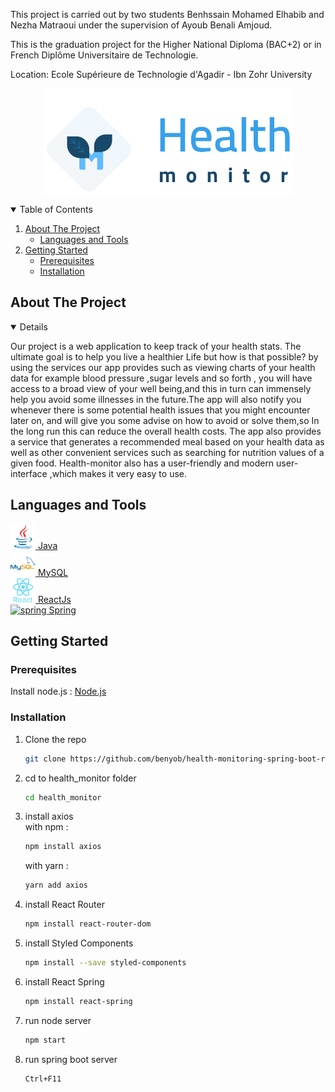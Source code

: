 This project is carried out by two students Benhssain Mohamed Elhabib and Nezha Matraoui under the supervision of Ayoub Benali Amjoud.

This is the graduation project for the Higher National Diploma (BAC+2) or in French Diplôme Universitaire de Technologie.

Location: Ecole Supérieure de Technologie d'Agadir - Ibn Zohr University

<p  align="center">
<img align="center" src='/logo.png' alt="logo" width="400"/>
</p>

<!-- TABLE OF CONTENTS -->
<details open="open">
  <summary>Table of Contents</summary>
  <ol>
    <li>
      <a href="#about-the-project">About The Project</a>
      <ul>
        <li><a href="#languages-and-tools">Languages and Tools</a></li>
      </ul>
    </li>
    <li>
      <a href="#getting-started">Getting Started</a>
      <ul>
        <li><a href="#prerequisites">Prerequisites</a></li>
        <li><a href="#installation">Installation</a></li>
      </ul>
    </li>
  </ol>
</details>

<!-- ABOUT THE PROJECT -->
## About The Project
<details open="open">
<p>Our project is a web application to keep track of your health stats.
The ultimate goal is to help you live a healthier Life
but how is that possible?
by using the services our app provides
such as viewing charts of your health data for example
blood pressure ,sugar levels and so forth , you will have
access to a broad view of your well being,and this in turn can immensely help you avoid some illnesses in the future.The app will also notify you whenever there is some potential health issues that you might encounter later on, and will give you some advise on how to avoid or solve them,so In the long run this can reduce the overall health costs.
The app also provides a service that generates a recommended meal based on your health data as well as other convenient services such as searching for nutrition values of a given food.
Health-monitor also has a user-friendly and modern user-interface ,which makes it very easy to use.
</p>
</details>

## Languages and Tools
<p align="left"> 
  <a href="https://www.java.com" target="_blank"> 
    <img src="https://raw.githubusercontent.com/devicons/devicon/master/icons/java/java-original.svg" alt="java" width="40" height="40"/>
    Java
  </a> <br>
  <a href="https://www.mysql.com/" target="_blank"> 
    <img src="https://raw.githubusercontent.com/devicons/devicon/master/icons/mysql/mysql-original-wordmark.svg" alt="mysql" width="40" height="40"/>
    MySQL<br>
  </a> 
  <a href="https://reactjs.org/" target="_blank"> <img src="https://raw.githubusercontent.com/devicons/devicon/master/icons/react/react-original-wordmark.svg" alt="react" width="40" height="40"/>
  ReactJs<br>
  </a> 
  <a href="https://spring.io/" target="_blank"> <img src="https://www.vectorlogo.zone/logos/springio/springio-icon.svg" alt="spring" width="40" height="40"/> 
   Spring<br>
  </a> 
</p>

## Getting Started
### Prerequisites

Install node.js :
<a href = "https://nodejs.org/en/download/">Node.js</a>
### Installation

1. Clone the repo
   ```sh
   git clone https://github.com/benyob/health-monitoring-spring-boot-reactjs.git
   ```
2. cd to health_monitor folder
   ```sh
   cd health_monitor
   ```
3. install axios<br>
   with npm : 
   ```sh 
   npm install axios
   ```
   with yarn : 
   ```sh 
   yarn add axios
   ```
4. install React Router<br>
   ```sh 
   npm install react-router-dom

   ```
5. install Styled Components<br>
   ```sh 
   npm install --save styled-components
   ```
6. install React Spring<br>
   ```sh 
   npm install react-spring
   ```

7. run node server<br>
   ```sh 
   npm start
    ```
8. run spring boot server<br>
   ```sh 
   Ctrl+F11
 ```



